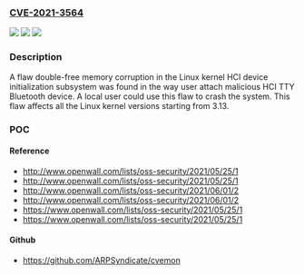 ### [CVE-2021-3564](https://cve.mitre.org/cgi-bin/cvename.cgi?name=CVE-2021-3564)
![](https://img.shields.io/static/v1?label=Product&message=kernel&color=blue)
![](https://img.shields.io/static/v1?label=Version&message=%3D%20All%20Linux%20kernel%20versions%20starting%20from%203.13%20&color=brighgreen)
![](https://img.shields.io/static/v1?label=Vulnerability&message=CWE-415&color=brighgreen)

### Description

A flaw double-free memory corruption in the Linux kernel HCI device initialization subsystem was found in the way user attach malicious HCI TTY Bluetooth device. A local user could use this flaw to crash the system. This flaw affects all the Linux kernel versions starting from 3.13.

### POC

#### Reference
- http://www.openwall.com/lists/oss-security/2021/05/25/1
- http://www.openwall.com/lists/oss-security/2021/05/25/1
- http://www.openwall.com/lists/oss-security/2021/06/01/2
- http://www.openwall.com/lists/oss-security/2021/06/01/2
- https://www.openwall.com/lists/oss-security/2021/05/25/1
- https://www.openwall.com/lists/oss-security/2021/05/25/1

#### Github
- https://github.com/ARPSyndicate/cvemon

